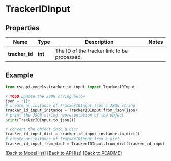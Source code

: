 # TrackerIDInput


## Properties

Name | Type | Description | Notes
------------ | ------------- | ------------- | -------------
**tracker_id** | **int** | The ID of the tracker link to be processed. | 

## Example

```python
from rscapi.models.tracker_id_input import TrackerIDInput

# TODO update the JSON string below
json = "{}"
# create an instance of TrackerIDInput from a JSON string
tracker_id_input_instance = TrackerIDInput.from_json(json)
# print the JSON string representation of the object
print(TrackerIDInput.to_json())

# convert the object into a dict
tracker_id_input_dict = tracker_id_input_instance.to_dict()
# create an instance of TrackerIDInput from a dict
tracker_id_input_from_dict = TrackerIDInput.from_dict(tracker_id_input_dict)
```
[[Back to Model list]](../README.md#documentation-for-models) [[Back to API list]](../README.md#documentation-for-api-endpoints) [[Back to README]](../README.md)


